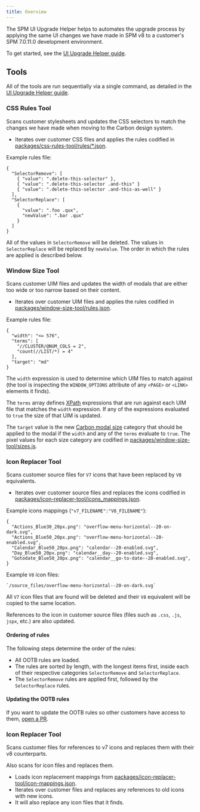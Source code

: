 ```yaml
---
title: Overview
---
```


The SPM UI Upgrade Helper helps to automates the upgrade process by applying the same UI changes we have made in SPM v8 to a customer's SPM 7.0.11.0 development environment.

To get started, see the [UI Upgrade Helper guide](customer/customer_setup).

## Tools

All of the tools are run sequentially via a single command, as detailed in the [UI Upgrade Helper guide](customer/customer_setup).

### CSS Rules Tool

Scans customer stylesheets and updates the CSS selectors to match the changes we have made when moving to the Carbon design system.

- Iterates over customer CSS files and applies the rules codified in [packages/css-rules-tool/rules/*.json](https://github.com/IBM/spm-ui-upgrade-helper/tree/main/packages/css-rules-tool/rules).

Example rules file:

    {
      "SelectorRemove": [
        { "value": ".delete-this-selector" },
        { "value": ".delete-this-selector .and-this" }
        { "value": ".delete-this-selector .and-this-as-well" }
      ],
      "SelectorReplace": [
        {
          "value": ".foo .qux",
          "newValue": ".bar .qux"
        }
      ]
    }

All of the values in `SelectorRemove` will be deleted. The values in `SelectorReplace` will be replaced by `newValue`. The order in which the rules are applied is described below.

### Window Size Tool

Scans customer UIM files and updates the width of modals that are either too wide or too narrow based on their content.

- Iterates over customer UIM files and applies the rules codified in [packages/window-size-tool/rules.json](https://github.com/IBM/spm-ui-upgrade-helper/tree/main/packages/window-size-tool/rules.json).

Example rules file:

    {
      "width": "<= 576",
      "terms": [
        "//CLUSTER/@NUM_COLS = 2",
        "count(//LIST/*) = 4"
      ],
      "target": "md"
    }

The `width` expression is used to determine which UIM files to match against (the tool is inspecting the `WINDOW_OPTIONS` attribute of any `<PAGE>` or `<LINK>` elements it finds).

The `terms` array defines [XPath](https://developer.mozilla.org/en-US/docs/Web/XPath) expressions that are run against each UIM file that matches the `width` expression. If any of the expressions evaluated to `true` the size of that UIM is updated.

The `target` value is the new [Carbon modal size](https://www.carbondesignsystem.com/components/modal/style#sizes) category that should be applied to the modal if the `width` and any of the `terms` evaluate to `true`. The pixel values for each size category are codified in [packages/window-size-tool/sizes.js](https://github.com/IBM/spm-ui-upgrade-helper/tree/main/packages/window-size-tool/sizes.js).

### Icon Replacer Tool

Scans customer source files for `V7` icons that have been replaced by `V8` equivalents.

- Iterates over customer source files and replaces the icons codified in [packages/icon-replacer-tool/icons_mappings.json](https://github.com/IBM/spm-ui-upgrade-helper/tree/main/packages/icon-replacer-tool/icon_mappings.json).

Example icons mappings (`"v7_FILENAME":"V8_FILENAME"`):

    {
      "Actions_Blue30_20px.png": "overflow-menu-horizontal--20-on-dark.svg",
      "Actions_Blue50_20px.png": "overflow-menu-horizontal--20-enabled.svg",
      "Calendar_Blue50_20px.png": "calendar--20-enabled.svg",
      "Day_Blue50_20px.png": "calendar__day--20-enabled.svg",
      "Gotodate_Blue50_20px.png": "calendar__go-to-date--20-enabled.svg",
    }

Example `V8` icon files:

    `/source_files/overflow-menu-horizontal--20-on-dark.svg`

All `V7` icon files that are found will be deleted and their `V8` equivalent will be copied to the same location.

References to the icon in customer source files (files such as `.css`, `.js`, `jspx`, etc.) are also updated.

#### Ordering of rules

The following steps determine the order of the rules:

- All OOTB rules are loaded.
- The rules are sorted by length, with the longest items first, inside each of their respective categories `SelectorRemove` and `SelectorReplace`.
- The `SelectorRemove` rules are applied first, followed by the `SelectorReplace` rules.

#### Updating the OOTB rules

If you want to update the OOTB rules so other customers have access to them, [open a PR](https://github.com/IBM/spm-ui-upgrade-helper).

### Icon Replacer Tool

Scans customer files for references to v7 icons and replaces them with their v8 counterparts.

Also scans for icon files and replaces them.

- Loads icon replacement mappings from [packages/icon-replacer-tool/icon-mappings.json](https://github.com/IBM/spm-ui-upgrade-helper/blob/main/packages/icon-replacer-tool/icon_mappings.json).
- Iterates over customer files and replaces any references to old icons with new icons.
- It will also replace any icon files that it finds.
